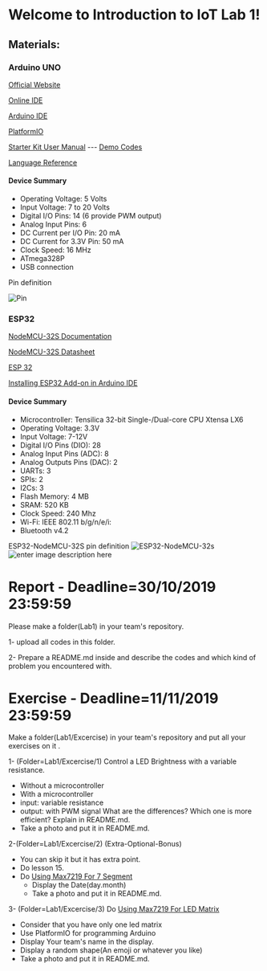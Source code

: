 # Welcome to Introduction to IoT Lab 1!

## Materials:
### Arduino UNO
[Official Website](https://arduino.cc)

[Online IDE](https://create.arduino.cc/)

[Arduino IDE](https://www.arduino.cc/en/Main/Software)

[PlatformIO](https://platformio.org/)

[Starter Kit User Manual](https://www.elecrow.com/download/Starter%20Kit%20for%20Arduino(user%20manual).pdf) --- [Demo Codes](https://www.elecrow.com/download/Arduino_Demo_Code.zip)

[Language Reference](http://wiring.org.co/reference/) 

#### Device Summary
-   Operating Voltage: 5 Volts
-   Input Voltage: 7 to 20 Volts
-   Digital I/O Pins: 14 (6 provide PWM output)
-   Analog Input Pins: 6
-   DC Current per I/O Pin: 20 mA
-   DC Current for 3.3V Pin: 50 mA
-   Clock Speed: 16 MHz
-   ATmega328P
-   USB connection

Pin definition

![Pin](https://components101.com/sites/default/files/component_pin/Arduino-Uno-Pin-Diagram.png)
### ESP32
[NodeMCU-32S Documentation](https://nodemcu.readthedocs.io/en/dev-esp32/)

[NodeMCU-32S Datasheet](https://wiki.ai-thinker.com/_media/esp32/docs/nodemcu-32s_product_specification.pdf)

[ESP 32](http://esp32.net/)

[Installing ESP32 Add-on in Arduino IDE](https://randomnerdtutorials.com/installing-the-esp32-board-in-arduino-ide-windows-instructions/)
#### Device Summary
-   Microcontroller: Tensilica 32-bit Single-/Dual-core CPU Xtensa LX6
-   Operating Voltage: 3.3V  
-   Input Voltage: 7-12V
-   Digital I/O Pins (DIO): 28  
-   Analog Input Pins (ADC): 8
-   Analog Outputs Pins (DAC): 2 
-   UARTs: 3
-   SPIs: 2
-   I2Cs: 3
-   Flash Memory: 4 MB
-   SRAM: 520 KB
-   Clock Speed: 240 Mhz
-   Wi-Fi: IEEE 802.11 b/g/n/e/i:
- Bluetooth v4.2
  
ESP32-NodeMCU-32S pin definition
![ESP32-NodeMCU-32s](http://www.shenzhen2u.com/image/catalog/Module/NodeMCU-32S/nodemcu_32s_pin.png)
![enter image description here](https://docs.zerynth.com/latest/_images/nodemcu_esp32_pin.jpg)


# Report - Deadline=30/10/2019 23:59:59
 Please make a folder(Lab1) in your team's repository.
 
 1- upload all codes in this folder.
 
 2- Prepare a README.md inside and describe the codes and which kind of problem you encountered with.
 
 
 # Exercise - Deadline=11/11/2019 23:59:59
 Make a folder(Lab1/Excercise) in your team's repository and put all your exercises on it . 
 
1- (Folder=Lab1/Excercise/1) Control a LED Brightness with a variable resistance.
- Without a microcontroller
- With a microcontroller
 - input: variable resistance
 - output: with PWM signal
What are the differences?
Which one is more efficient? Explain in README.md.
- Take a photo and put it in README.md.

2-(Folder=Lab1/Excercise/2) (Extra-Optional-Bonus) 
  - You can skip it but it has extra point.
  - Do lesson 15.
  - Do [Using Max7219 For 7 Segment](https://thecustomizewindows.com/2017/11/arduino-max-7219-cng-basic-circuit-led-7-segment-displays/)
     - Display the Date(day.month)
     - Take a photo and put it in README.md.


3- (Folder=Lab1/Excercise/3) Do [Using Max7219 For LED Matrix](https://howtomechatronics.com/tutorials/arduino/8x8-led-matrix-max7219-tutorial-scrolling-text-android-control-via-bluetooth/)
- Consider that you have only one led matrix
- Use PlatformIO for programming Arduino
- Display Your team's name in the display.
- Display a random shape(An emoji or whatever you like)
- Take a photo and put it in README.md.

